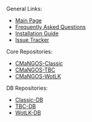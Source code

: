 General Links:
- [Main Page](Home)
- [Frequently Asked Questions](FAQ-Frequently-Asked-Questions)
- [Installation Guide](Installation-Instructions)
- [Issue Tracker](../issues/)

Core Repositories:
- [CMaNGOS-Classic](https://github.com/cmangos/mangos-classic)
- [CMaNGOS-TBC](https://github.com/cmangos/mangos-tbc)
- [CMaNGOS-WotLK](https://github.com/cmangos/mangos-wotlk)

DB Repositories:
- [Classic-DB](https://github.com/cmangos/classic-db)
- [TBC-DB](https://github.com/cmangos/tbc-db)
- [WotLK-DB](https://github.com/cmangos/wotlk-db)
